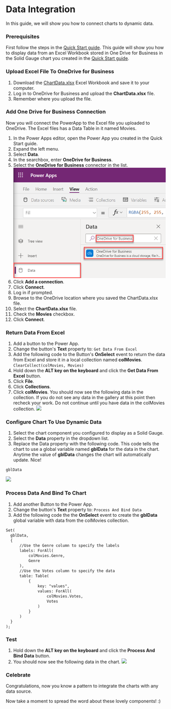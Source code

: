# Data Integration

In this guide, we will show you how to connect charts to dynamic data.

### Prerequisites

First follow the steps in the [Quick Start guide](/).  This guide will show you how to display data from an Excel Workbook stored in One Drive for Business in the Solid Gauge chart you created in the [Quick Start guide](/).

### Upload Excel File To OneDrive for Business

1. Download the [ChartData.xlsx](/../master/ChartData.xlsx) Excel Workbook and save it to your computer.
1. Log in to OneDrive for Business and upload the **ChartData.xlsx** file.
1. Remember where you upload the file.

### Add One Drive for Business Connection

Now you will connect the PowerApp to the Excel file you uploaded to OneDrive.  The Excel files has a Data Table in it named Movies.

1. In the Power Apps editor, open the Power App you created in the Quick Start guide.
1. Expand the left menu.
1. Select **Data**.
1. In the searchbox, enter **OneDrive for Business**.
1. Select the **OneDrive for Business** connector in the list.
  ![](images/data-integration-onedrive-connector.png)
1. Click **Add a connection**.
1. Click **Connect**.
1. Log in if prompted.
1. Browse to the OneDrive location where you saved the ChartData.xlsx file.
1. Select the **ChartData.xlsx** file.
1. Check the **Movies** checkbox.
1. Click **Connect**.
  
### Return Data From Excel

1. Add a button to the Power App.
1. Change the button's **Text** property to:
  ```Get Data From Excel```  
1. Add the following code to the Button's **OnSelect** event to return the data from Excel and store it in a local collection named **colMovies**.
  ```ClearCollect(colMovies, Movies)```
1. Hold down the **ALT key on the keyboard** and click the **Get Data From Excel** button.  
1. Click **File**.
1. Click **Collections**.
1. Click **colMovies**.
You should now see the following data in the collection. If you do not see any data in the gallery at this point then recheck your work.  Do not continue until you have data in the colMovies collection.
  ![](images/data-integration-data-test.png)

### Configure Chart To Use Dynamic Data

1. Select the chart component you configured to display as a Solid Gauge.  
1. Select the **Data** property in the dropdown list.
1. Replace the Data property with the following code.  This code tells the chart to use a global variable named **gblData** for the data in the chart.  Anytime the value of **gblData** changes the chart will automatically update.  Nice!
  ```
  gblData
  ```
  ![](images/data-integration-data-property.png)
    
### Process Data And Bind To Chart

1. Add another Button to the Power App.
1. Change the button's **Text** property to:
  ```Process And Bind Data```  
1. Add the following code the the **OnSelect** event to create the **gblData** global variable with data from the colMovies collection.
  ```
  Set(
    gblData,
    {
        //Use the Genre column to specify the labels
        labels: ForAll(
            colMovies.Genre,
            Genre
        ),
        //Use the Votes column to specify the data
        table: Table(
            {
                key: "values",
                values: ForAll(
                    colMovies.Votes,
                    Votes
                )
            }
        )
    }
  );
  ```
  
### Test

1. Hold down the **ALT key on the keyboard** and click the **Process And Bind Data** button.  
1. You should now see the following data in the chart.
  ![](images/data-integration-complete.png)
  
### Celebrate

Congratulations, now you know a pattern to integrate the charts with any data source.

Now take a moment to spread the word about these lovely components!  :)
